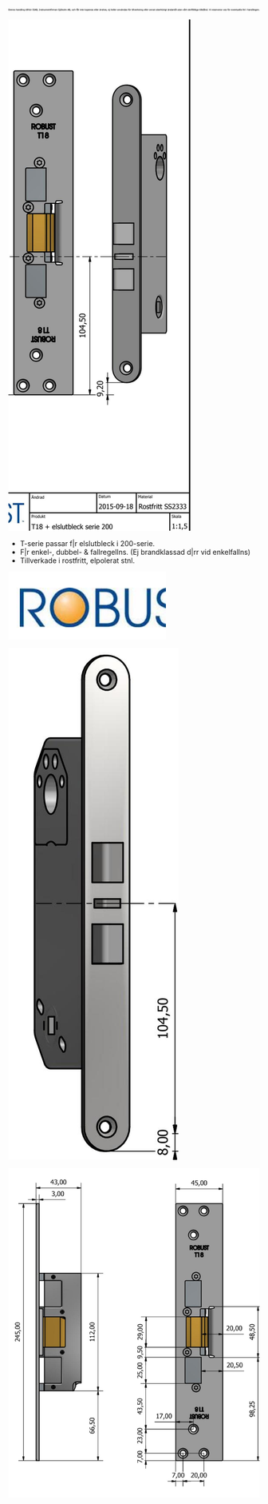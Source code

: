 ![](_page_0_Figure_0.jpeg)

![](_page_0_Figure_7.jpeg)

- T-serie passar f|r elslutbleck i 200-serie.
- F|r enkel-, dubbel- & fallregellns. (Ej brandklassad d|rr vid enkelfallns)
- Tillverkade i rostfritt, elpolerat stnl.

![](_page_0_Picture_6.jpeg)

![](_page_0_Figure_2.jpeg)

![](_page_0_Figure_1.jpeg)